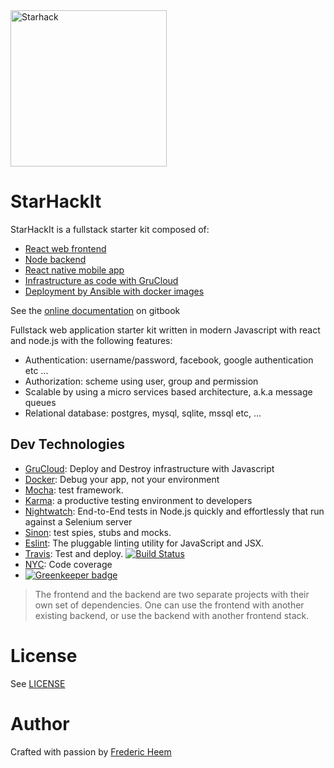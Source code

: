 <img alt="Starhack" src="./client/src/app_public/landing/img/starhackit-logo-text.png" height="250">

# StarHackIt

StarHackIt is a fullstack starter kit composed of:

- [React web frontend](client/README.md)
- [Node backend](server/README.md)
- [React native mobile app ](mobile/README.md)
- [Infrastructure as code with GruCloud](deploy/grucloud-aws/README.md)
- [Deployment by Ansible with docker images](deploy/playbook/README.md)

See the [online documentation](https://fredericheem.gitbook.io/starhackit/) on gitbook

Fullstack web application starter kit written in modern Javascript with react and node.js with the following features:

- Authentication: username/password, facebook, google authentication etc ...
- Authorization: scheme using user, group and permission
- Scalable by using a micro services based architecture, a.k.a message queues
- Relational database: postgres, mysql, sqlite, mssql etc, ...

## Dev Technologies

- [GruCloud](https://grucloud.com/): Deploy and Destroy infrastructure with Javascript
- [Docker](https://www.docker.com/): Debug your app, not your environment
- [Mocha](http://mochajs.org/): test framework.
- [Karma](https://karma-runner.github.io): a productive testing environment to developers
- [Nightwatch](http://nightwatchjs.org/): End-to-End tests in Node.js quickly and effortlessly that run against a Selenium server
- [Sinon](http://sinonjs.org/): test spies, stubs and mocks.
- [Eslint](http://eslint.org/): The pluggable linting utility for JavaScript and JSX.
- [Travis](https://travis-ci.org/): Test and deploy. [![Build Status](https://travis-ci.org/FredericHeem/starhackit.svg?branch=master)](https://travis-ci.org/FredericHeem/starhackit)
- [NYC](https://github.com/istanbuljs/nyc): Code coverage
- [![Greenkeeper badge](https://badges.greenkeeper.io/FredericHeem/starhackit.svg)](https://greenkeeper.io/)

> The frontend and the backend are two separate projects with their own set of dependencies. One can use the frontend with another existing backend, or use the backend with another frontend stack.

# License

See [LICENSE](LICENSE)

# Author

Crafted with passion by [Frederic Heem](https://github.com/FredericHeem)
